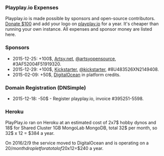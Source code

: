 ### Playplay.io Expenses

Playplay.io is made possible by sponsors and open-source contributors. [Donate $100](https://www.paypal.com/cgi-bin/webscr?cmd=_s-xclick&hosted_button_id=GEXDDK46JKGWN) and add your logo on [playplay.io](http://playplay.io) for a year. It's cheaper than running your own instance. All expenses and sponsor money are listed here.

### Sponsors

* 2015-12-25: +100$, [Artsy.net](http://www.artsy.net), [@artsyopensource](https://twitter.com/artsyopensource), #3AF52004F51919320.
* 2015-12-29: +100$, [Kickstarter](https://www.kickstarter.com/backing-and-hacking), [@kickstarter](https://twitter.com/kickstarter), #8U483526XN2149408.
* 2015-02-09: +50$, [DigitalOcean](https://www.digitalocean.com) in platform credits.

### Domain Registration (DNSimple)

* 2015-12-18: -50$ - Register playplay.io, invoice #395251-5598.

### Heroku

PlayPlay.io ran on Heroku at an estimated cost of 2x7$ hobby dynos and 18$ for Shared Cluster 1GB MongoLab MongoDB, total 32$ per month, so 32$ x 12 = $384 a year.

On 2016/2/9 the service moved to DigitalOcean and is operating on a 20$/month droplet for a total of 20$x12=$240 a year.
